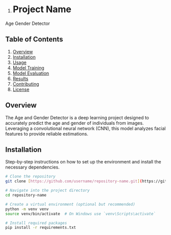 1. # Project Name

Age Gender Detector

## Table of Contents

1. [Overview](#overview)
2. [Installation](#installation)
3. [Usage](#usage)
4. [Model Training](#model-training)
5. [Model Evaluation](#model-evaluation)
6. [Results](#results)
7. [Contributing](#contributing)
8. [License](#license)

## Overview
The Age and Gender Detector is a deep learning project designed to accurately predict the age and gender of individuals from images. Leveraging a convolutional neural network (CNN), this model analyzes facial features to provide reliable estimations.

## Installation

Step-by-step instructions on how to set up the environment and install the necessary dependencies.

```bash
# Clone the repository
git clone [https://github.com/username/repository-name.git](https://github.com/9650ro85hit/age_gender_detector.git)

# Navigate into the project directory
cd repository-name

# Create a virtual environment (optional but recommended)
python -m venv venv
source venv/bin/activate  # On Windows use `venv\Scripts\activate`

# Install required packages
pip install -r requirements.txt
